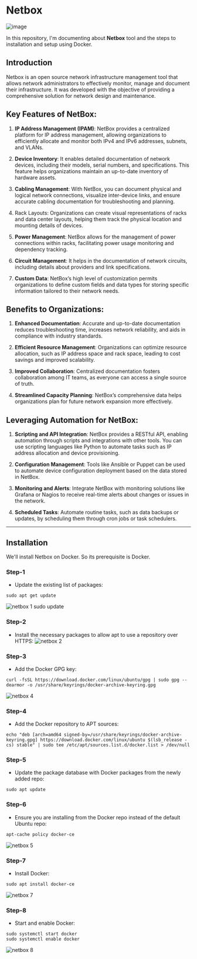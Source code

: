 # Netbox
![image](https://github.com/user-attachments/assets/3c94d408-2ffa-485c-a81f-d139b3a75ece)

In this repository, I'm documenting about **Netbox** tool and the steps to installation and setup using Docker.

## Introduction
Netbox is an open source network infrastructure management tool that allows network administrators to effectively monitor, manage and document their infrastructure. It was developed with the objective of providing a comprehensive solution for network design and maintenance.

## Key Features of NetBox:
1. **IP Address Management (IPAM)**: NetBox provides a centralized platform for IP address management, allowing organizations to efficiently allocate and monitor both IPv4 and IPv6 addresses, subnets, and VLANs.
   
2. **Device Inventory**: It enables detailed documentation of network devices, including their models, serial numbers, and specifications. This feature helps organizations maintain an up-to-date inventory of hardware assets.

3. **Cabling Management**: With NetBox, you can document physical and logical network connections, visualize inter-device links, and ensure accurate cabling documentation for troubleshooting and planning.
   
4. Rack Layouts: Organizations can create visual representations of racks and data center layouts, helping them track the physical location and mounting details of devices.
  
5. **Power Management**: NetBox allows for the management of power connections within racks, facilitating power usage monitoring and dependency tracking.
   
6. **Circuit Management**: It helps in the documentation of network circuits, including details about providers and link specifications.

7. **Custom Data**: NetBox’s high level of customization permits organizations to define custom fields and data types for storing specific information tailored to their network needs.

## Benefits to Organizations:

1. **Enhanced Documentation**: Accurate and up-to-date documentation reduces troubleshooting time, increases network reliability, and aids in compliance with industry standards.
   
2. **Efficient Resource Management**: Organizations can optimize resource allocation, such as IP address space and rack space, leading to cost savings and improved scalability.
   
3. **Improved Collaboration**: Centralized documentation fosters collaboration among IT teams, as everyone can access a single source of truth.
   
4. **Streamlined Capacity Planning**: NetBox’s comprehensive data helps organizations plan for future network expansion more effectively.

## Leveraging Automation for NetBox:
1. **Scripting and API Integration**: NetBox provides a RESTful API, enabling automation through scripts and integrations with other tools. You can use scripting languages like Python to automate tasks such as IP address allocation and device provisioning.
   
2. **Configuration Management**: Tools like Ansible or Puppet can be used to automate device configuration deployment based on the data stored in NetBox.
   
3. **Monitoring and Alerts**: Integrate NetBox with monitoring solutions like Grafana or Nagios to receive real-time alerts about changes or issues in the network.
   
4. **Scheduled Tasks**: Automate routine tasks, such as data backups or updates, by scheduling them through cron jobs or task schedulers.
   
--------------------------
## Installation
We'll install Netbox on Docker. So its prerequisite is Docker.

### Step-1 
* Update the existing list of packages:
```
sudo apt get update
```
![netbox 1 sudo update](https://github.com/user-attachments/assets/0035ded9-a97f-43d0-9e44-8dfe6b37d442)

### Step-2
* Install the necessary packages to allow apt to use a repository over HTTPS:
![netbox 2](https://github.com/user-attachments/assets/e39905ff-8c92-4b1a-a4f8-fed6a52ede93)

### Step-3
* Add the Docker GPG key:
```
curl -fsSL https://download.docker.com/linux/ubuntu/gpg | sudo gpg --dearmor -o /usr/share/keyrings/docker-archive-keyring.gpg
```
![netbox 4](https://github.com/user-attachments/assets/dc866fe3-0303-4f24-980c-4d97da920438)

### Step-4
* Add the Docker repository to APT sources:
```
echo "deb [arch=amd64 signed-by=/usr/share/keyrings/docker-archive-keyring.gpg] https://download.docker.com/linux/ubuntu $(lsb_release -cs) stable" | sudo tee /etc/apt/sources.list.d/docker.list > /dev/null
```
### Step-5
* Update the package database with Docker packages from the newly added repo:
```
sudo apt update
```

### Step-6
* Ensure you are installing from the Docker repo instead of the default Ubuntu repo:
```
apt-cache policy docker-ce
```
![netbox 5](https://github.com/user-attachments/assets/5c8c837f-6e19-4fb2-a18a-f8b85273f1f1)

### Step-7
* Install Docker:
```
sudo apt install docker-ce
```
![netbox 7](https://github.com/user-attachments/assets/3bd15e13-fd4a-4140-a0ce-71f66d286828)


### Step-8
* Start and enable Docker:
```
sudo systemctl start docker
sudo systemctl enable docker
```
![netbox 8](https://github.com/user-attachments/assets/27df305e-0b50-44ab-84f1-59ea1d18b474)






